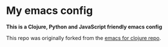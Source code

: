 # My emacs config
__This is a Clojure, Python and JavaScript friendly emacs config__

This repo was originally forked from the [emacs for clojure repo](https://github.com/flyingmachine/emacs-for-clojure). 


